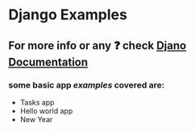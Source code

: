# Django Examples
## For more info or any :question: check [Djano Documentation](https://docs.djangoproject.com/en/3.0/) 
### **some basic app _examples_ covered are:**
- Tasks app 
- Hello world app
- New Year
